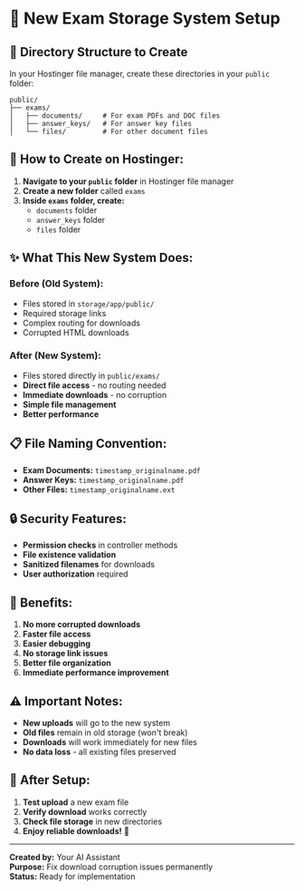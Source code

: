 # 🚀 New Exam Storage System Setup

## 📁 **Directory Structure to Create**

In your Hostinger file manager, create these directories in your `public` folder:

```
public/
├── exams/
│   ├── documents/     # For exam PDFs and DOC files
│   ├── answer_keys/   # For answer key files
│   └── files/         # For other document files
```

## 🔧 **How to Create on Hostinger:**

1. **Navigate to your `public` folder** in Hostinger file manager
2. **Create a new folder** called `exams`
3. **Inside `exams` folder, create:**
   - `documents` folder
   - `answer_keys` folder
   - `files` folder

## ✨ **What This New System Does:**

### **Before (Old System):**
- Files stored in `storage/app/public/`
- Required storage links
- Complex routing for downloads
- Corrupted HTML downloads

### **After (New System):**
- Files stored directly in `public/exams/`
- **Direct file access** - no routing needed
- **Immediate downloads** - no corruption
- **Simple file management**
- **Better performance**

## 📋 **File Naming Convention:**

- **Exam Documents:** `timestamp_originalname.pdf`
- **Answer Keys:** `timestamp_originalname.pdf`
- **Other Files:** `timestamp_originalname.ext`

## 🔒 **Security Features:**

- **Permission checks** in controller methods
- **File existence validation**
- **Sanitized filenames** for downloads
- **User authorization** required

## 🎯 **Benefits:**

1. **No more corrupted downloads**
2. **Faster file access**
3. **Easier debugging**
4. **No storage link issues**
5. **Better file organization**
6. **Immediate performance improvement**

## ⚠️ **Important Notes:**

- **New uploads** will go to the new system
- **Old files** remain in old storage (won't break)
- **Downloads** will work immediately for new files
- **No data loss** - all existing files preserved

## 🚀 **After Setup:**

1. **Test upload** a new exam file
2. **Verify download** works correctly
3. **Check file storage** in new directories
4. **Enjoy reliable downloads!** 🎉

---

**Created by:** Your AI Assistant  
**Purpose:** Fix download corruption issues permanently  
**Status:** Ready for implementation
